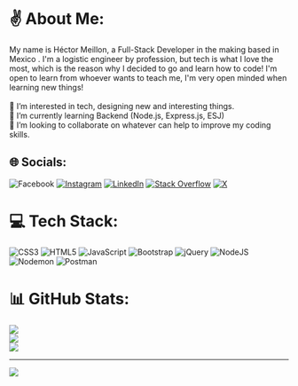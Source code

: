 # ✌️ About Me:
My name is Héctor Meillon, a Full-Stack Developer in the making based in Mexico . I'm a logistic engineer by profession, but tech is what I love the most, which is the reason why I decided to go and learn how to code! I'm open to learn from whoever wants to teach me, I'm very open minded when learning new things!<br><br>👀 I’m interested in tech, designing new and interesting things.<br>🌱 I’m currently learning Backend (Node.js, Express.js, ESJ)<br>💞️ I’m looking to collaborate on whatever can help to improve my coding skills.<br>


## 🌐 Socials:
![Facebook](https://img.shields.io/badge/Facebook-%231877F2.svg?logo=Facebook&logoColor=white) [![Instagram](https://img.shields.io/badge/Instagram-%23E4405F.svg?logo=Instagram&logoColor=white)](https://instagram.com/meillon.hector) [![LinkedIn](https://img.shields.io/badge/LinkedIn-%230077B5.svg?logo=linkedin&logoColor=white)](https://linkedin.com/in/hector-meillon) [![Stack Overflow](https://img.shields.io/badge/-Stackoverflow-FE7A16?logo=stack-overflow&logoColor=white)](https://stackoverflow.com/users/22513548) [![X](https://img.shields.io/badge/X-black.svg?logo=X&logoColor=white)](https://x.com/meillon_hector) 

# 💻 Tech Stack:
![CSS3](https://img.shields.io/badge/css3-%231572B6.svg?style=for-the-badge&logo=css3&logoColor=white) ![HTML5](https://img.shields.io/badge/html5-%23E34F26.svg?style=for-the-badge&logo=html5&logoColor=white) ![JavaScript](https://img.shields.io/badge/javascript-%23323330.svg?style=for-the-badge&logo=javascript&logoColor=%23F7DF1E) ![Bootstrap](https://img.shields.io/badge/bootstrap-%238511FA.svg?style=for-the-badge&logo=bootstrap&logoColor=white) ![jQuery](https://img.shields.io/badge/jquery-%230769AD.svg?style=for-the-badge&logo=jquery&logoColor=white) ![NodeJS](https://img.shields.io/badge/node.js-6DA55F?style=for-the-badge&logo=node.js&logoColor=white) ![Nodemon](https://img.shields.io/badge/NODEMON-%23323330.svg?style=for-the-badge&logo=nodemon&logoColor=%BBDEAD) ![Postman](https://img.shields.io/badge/Postman-FF6C37?style=for-the-badge&logo=postman&logoColor=white)
# 📊 GitHub Stats:
![](https://github-readme-stats.vercel.app/api?username=hmeillon&theme=dark&hide_border=true&include_all_commits=true&count_private=false)<br/>
![](https://github-readme-streak-stats.herokuapp.com/?user=hmeillon&theme=dark&hide_border=true)<br/>
![](https://github-readme-stats.vercel.app/api/top-langs/?username=hmeillon&theme=dark&hide_border=true&include_all_commits=true&count_private=false&layout=compact)

---
[![](https://visitcount.itsvg.in/api?id=hmeillon&icon=0&color=0)](https://visitcount.itsvg.in)

<!-- Proudly created with GPRM ( https://gprm.itsvg.in ) -->

<!---
hmeillon/hmeillon is a ✨ special ✨ repository because its `README.md` (this file) appears on your GitHub profile.
You can click the Preview link to take a look at your changes.
--->
